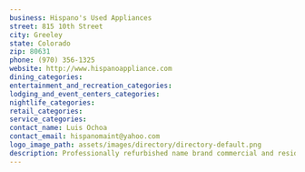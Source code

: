 ```yaml
---
business: Hispano's Used Appliances
street: 815 10th Street
city: Greeley
state: Colorado
zip: 80631
phone: (970) 356-1325
website: http://www.hispanoappliance.com
dining_categories: 
entertainment_and_recreation_categories: 
lodging_and_event_centers_categories: 
nightlife_categories: 
retail_categories: 
service_categories: 
contact_name: Luis Ochoa
contact_email: hispanomaint@yahoo.com
logo_image_path: assets/images/directory/directory-default.png
description: Professionally refurbished name brand commercial and residential appliances for sale with prompt service calls on all commercial and residential equipment. We also carry new and used parts for most name brand appliances.
---
```

